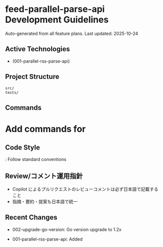 # feed-parallel-parse-api Development Guidelines

Auto-generated from all feature plans. Last updated: 2025-10-24

## Active Technologies

- (001-parallel-rss-parse-api)

## Project Structure

```text
src/
tests/
```

## Commands

# Add commands for

## Code Style

: Follow standard conventions

## Review/コメント運用指針

- Copilot によるプルリクエストのレビューコメントは必ず日本語で記載すること
- 指摘・要約・提案も日本語で統一

## Recent Changes
- 002-upgrade-go-version: Go version upgrade to 1.2x

- 001-parallel-rss-parse-api: Added

<!-- MANUAL ADDITIONS START -->
<!-- MANUAL ADDITIONS END -->

